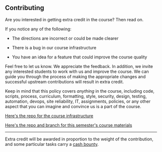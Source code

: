 ## Contributing

Are you interested in getting extra credit in the course? Then read on.

If you notice any of the following:

* The directions are incorrect or could be made clearer

* There is a bug in our course infrastructure

* You have an idea for a feature that could improve the course quality

Feel free to let us know. We appreciate the feedback. In addition,
we invite any interested students to work with us and improve the course.
We can guide you through the process of making the appropriate changes
and successful upstream contributions will result in extra credit.

Keep in mind that this policy covers _anything_ in the course,
including code, scripts, process, curriculum, formatting, style,
security, design, testing, automation, devops, site reliability,
IT, assignments, policies, or any other aspect that you can imagine
and convince us is a part of the course.

[Here's the repo for the course infrastructure](https://github.com/underground-software/singularity)

[Here's the repo and branch for this semester's course materials](https://github.com/underground-software/ILKD_course_materials/tree/2025_spring_utsa)

---

Extra credit will be awarded in proportion to the weight of the contribution,
and some particular tasks carry a [cash bounty](https://github.com/underground-software/contracts).
